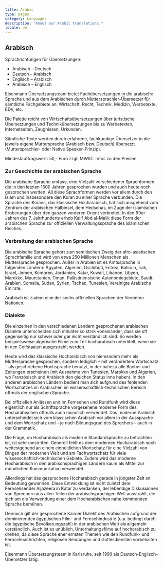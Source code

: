 ```yaml
---
title: Arabic
type: pages
category: Languages
description: "About our Arabic translations."
locale: de
---
```


## Arabisch

Sprachrichtungen für Übersetzungen:
- Arabisch – Deutsch
- Deutsch – Arabisch
- Englisch – Arabisch
- Arabisch – Englisch

Eisenmann Übersetzungsteam bietet Fachübersetzungen in die arabische Sprache und aus dem Arabischen durch Muttersprachler-Übersetzer für sämtliche Fachgebiete an: Wirtschaft, Recht, Technik, Medizin, Werbetexte, EDV, etc.

Die Palette reicht von Wirtschaftsübersetzungen über juristische Übersetzungen und Technikübersetzungen bis zu Werbetexten, Internetseiten, Zeugnissen, Urkunden.

Sämtliche Texte werden durch erfahrene, fachkundige Übersetzer in die jeweils eigene Muttersprache (Arabisch bzw. Deutsch) übersetzt (Muttersprachler- oder Native Speaker-Prinzip).

Mindestauftragswert: 50,- Euro zzgl. MWST. Infos zu den Preisen

### Zur Geschichte der arabischen Sprache
Die arabische Sprache umfasst eine Vielzahl verschiedener Sprachformen, die in den letzten 1500 Jahren gesprochen wurden und auch heute noch gesprochen werden. All diese Sprachformen werden vor allem durch den Islam und insbesondere den Koran zu einer Sprache verbunden. Die Sprache des Korans, das klassische Hocharabisch, hat sich ausgehend vom Zentrum der arabischen Halbinsel, dem Hedschas, im Zuge der islamischen Eroberungen über den ganzen vorderen Orient verbreitet. In den 90er Jahren des 7. Jahrhunderts erhob Kalif Abd al-Malik diese Form der arabischen Sprache zur offiziellen Verwaltungssprache des islamischen Reiches.

### Verbreitung der arabischen Sprache
Die arabische Sprache gehört zum semitischen Zweig der afro-asiatischen Sprachfamilie und wird von etwa 250 Millionen Menschen als Muttersprache gesprochen. Außer in Arabien ist es Amtssprache in folgenden Ländern: Ägypten, Algerien, Dschibuti, Eritrea, Bahrain, Irak, Israel, Jemen, Komoren, Jordanien, Katar, Kuwait, Libanon, Libyen, Marokko, Mauretanien, Oman, Palästinensische Autonomiegebiete, Saudi-Arabien, Somalia, Sudan, Syrien, Tschad, Tunesien, Vereinigte Arabische Emirate.

Arabisch ist zudem eine der sechs offiziellen Sprachen der Vereinten Nationen.

### Dialekte
Die einzelnen in den verschiedenen Ländern gesprochenen arabischen Dialekte unterscheiden sich mitunter so stark voneinander, dass sie oft gegenseitig nur schwer oder gar nicht verständlich sind. So werden beispielsweise algerische Filme zum Teil hocharabisch untertitelt, wenn sie in den Golfstaaten ausgestrahlt werden.

Heute wird das klassische Hocharabisch von niemandem mehr als Muttersprache gesprochen, sondern lediglich – mit verändertem Wortschatz – als geschriebene Hochsprache benutzt, in der nahezu alle Bücher und Zeitungen erscheinen (mit Ausnahme von Tunesien, Marokko und Algerien, wo Französisch und Arabisch den gleichen Status inne haben). In den anderen arabischen Ländern bedient man sich aufgrund des fehlenden Wortschatzes im Arabischen im wissenschaftlich-technischen Bereich oftmals der englischen Sprache.

Bei offiziellen Anlässen und im Fernsehen und Rundfunk wird diese eigentlich nur als Schriftsprache vorgesehene moderne Form des Hocharabischen oftmals auch mündlich verwendet. Das moderne Arabisch unterscheidet sich vom klassischen Arabisch vor allem in der Aussprache und dem Wortschatz und – je nach Bildungsgrad des Sprechers – auch in der Grammatik.

Die Frage, ob Hocharabisch als moderne Standardsprache zu betrachten ist, ist sehr umstritten. Generell fehlt es dem modernen Hocharabisch noch weitestgehend an einem einheitlichen Wortschatz für eine Vielzahl von Dingen der modernen Welt und am Fachwortschatz für viele wissenschaftlich-technischen Gebiete. Zudem wird das moderne Hocharabisch in den arabischsprachigen Ländern kaum als Mittel zur mündlichen Kommunikation verwendet.

Allerdings hat das gesprochene Hocharabisch gerade in jüngster Zeit an Bedeutung gewonnen. Diese Entwicklung ist nicht zuletzt dem Fernsehsender Aljazeera in Katar zu verdanken, der lebendige Diskussionen von Sprechern aus allen Teilen der arabischsprachigen Welt ausstrahlt, die sich um die Verwendung einer dem Hocharabischen nahe kommenden Sprache bemühen.

Dennoch gilt der gesprochene Kairoer Dialekt des Arabischen aufgrund der dominierenden ägyptischen Film- und Fernsehindustrie (u.a. bedingt durch die ägyptische Bevölkerungszahl) in der arabischen Welt als allgemein verständlich. Auch ist es unüblich, Unterhaltungsfilme auf hocharabisch zu drehen, da diese Sprache eher ernsten Themen wie den Rundfunk- und Fernsehnachrichten, religiösen Sendungen und Gottesdiensten vorbehalten ist.

Eisenmann Übersetzungsteam in Karlsruhe, seit 1990 als Deutsch-Englisch-Übersetzer tätig.